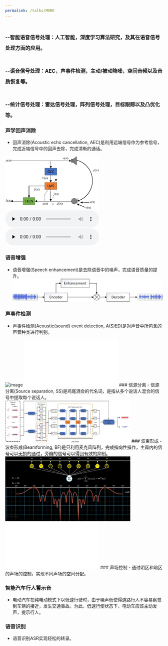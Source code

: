 ```yaml
---
permalink: /talks/MORE
---
```



# <font size=3> --智能语音信号处理：人工智能，深度学习算法研究，及其在语音信号处理方面的应用。</font>
# <font size=3> --语音信号处理：AEC，声事件检测，主动/被动降噪，空间音频以及音质恢复等。</font>
# <font size=3> --统计信号处理：雷达信号处理，阵列信号处理，目标跟踪以及凸优化等。</font>


### 声学回声消除
- 回声消除(Acoustic echo cancellation, AEC)是利用远端信号作为参考信号，完成近端信号中的回声去除，完成清晰的通话。
 <img src="/images/aec.jpg" alt="image" width="300" height="auto">
​<audio id="audio" controls="" preload="none">
      <source id="wav" src="/files/neaecmic">
</audio>
​<audio id="audio" controls="" preload="none">
      <source id="wav" src="/files/neaecout">
</audio>
 
### 语音增强  
- 语音增强(Speech enhancement)是去除语音中的噪声，完成语音质量的提升。
  <img src="/images/se.jpg" alt="image" width="500" height="auto">
### 声事件检测
- 声事件检测(Acoustic(sound) event detection, A(S)ED)是对声音中所包含的声音种类进行判别。 
<img src="/images/aed.jpg" alt="image" width="400" height="auto">
<iframe src="//player.bilibili.com/player.html?aid=468455790&bvid=BV1L541117yt&cid=584375931&p=1" scrolling="no" border="0" frameborder="no" framespacing="0" allowfullscreen="true"> </iframe>
### 信源分离
- 信源分离(Source separation, SS)是鸡尾酒会的代名词，是指从多个说话人混合的信号中提取每个说话人。 
<img src="/images/ss.jpg" alt="image" width="400" height="auto">
### 波束形成
- 波束形成(Beamforming, BF)是只利用麦克风阵列，完成指向性操作，主瓣内的信号可以无损的通过，旁瓣的信号可以得到有效的抑制。 
<img src="/images/bf.JPG" alt="image" width="400" height="auto">
<iframe src="//player.bilibili.com/player.html?aid=383449809&bvid=BV1zZ4y117HS&cid=583919755&p=1" scrolling="no" border="0" frameborder="no" framespacing="0" allowfullscreen="true"> </iframe>
### 声场控制
- 通过明区和暗区的声场的控制，实现不同声场的空间分配。

### 智能汽车行人警示音
- 电动汽车在纯电动模式下以低速行驶时，由于噪声低使得道路行人不容易察觉到车辆的接近，发生交通事故。为此，低速行使状态下，电动车应该主动发声，提示行人。

### 语音识别
- 语音识别ASR实现轻松的转录。
